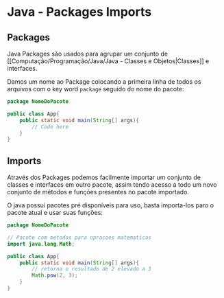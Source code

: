# Java - Packages Imports
## Packages
Java Packages são usados para agrupar um conjunto de [[Computação/Programação/Java/Java - Classes e Objetos|Classes]] e interfaces. 

Damos um nome ao Package colocando a primeira linha de todos os arquivos com o key word `package` seguido do nome do pacote:
```java
package NomeDoPacote

public class App{
	public static void main(String[] args){
		// Code here
	}
}
```

## Imports
Através dos Packages podemos facilmente importar um conjunto de classes e interfaces em outro pacote, assim tendo acesso a todo um novo conjunto de métodos e funções presentes no pacote importado.

O java possui pacotes pré disponíveis para uso, basta importa-los paro o pacote atual e usar suas funções:
```java
package NomeDoPacote

// Pacote com metodos para opracoes matematicas
import java.lang.Math; 

public class App{
	public static void main(String[] args){
		// retorna o resultado de 2 elevado a 3
		Math.pow(2, 3); 
	}
}
```

